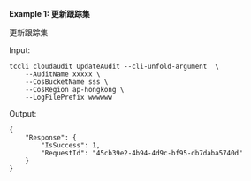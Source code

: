 **Example 1: 更新跟踪集**

更新跟踪集

Input: 

```
tccli cloudaudit UpdateAudit --cli-unfold-argument  \
    --AuditName xxxxx \
    --CosBucketName sss \
    --CosRegion ap-hongkong \
    --LogFilePrefix wwwwww
```

Output: 
```
{
    "Response": {
        "IsSuccess": 1,
        "RequestId": "45cb39e2-4b94-4d9c-bf95-db7daba5740d"
    }
}
```

